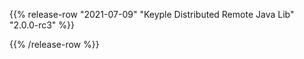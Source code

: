 {{% release-row "2021-07-09" "Keyple Distributed Remote Java Lib" "2.0.0-rc3" %}} 

{{% /release-row %}}
